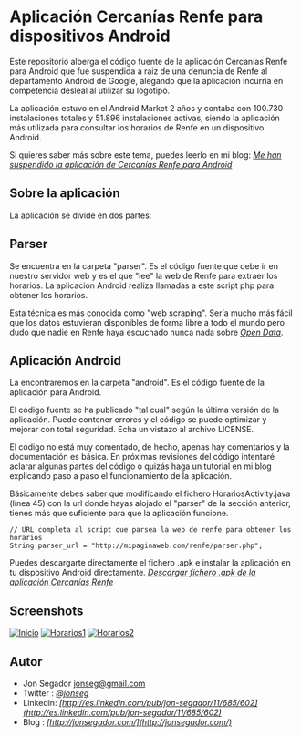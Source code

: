 # Aplicación Cercanías Renfe para dispositivos Android #

Este repositorio alberga el código fuente de la aplicación Cercanías Renfe para Android que fue suspendida a raiz de una denuncia de Renfe al departamento Android de Google, alegando que la aplicación incurría en competencia desleal al utilizar su logotipo.

La aplicación estuvo en el Android Market 2 años y contaba con 100.730 instalaciones totales y 51.896 instalaciones activas, siendo la aplicación más utilizada para consultar los horarios de Renfe en un dispositivo Android.

Si quieres saber más sobre este tema, puedes leerlo en mi blog:
*[Me han suspendido la aplicación de Cercanías Renfe para Android](http://jonsegador.com/2012/01/me-han-suspendido-la-aplicacion-de-cercanias-renfe-para-android/)*


## Sobre la aplicación ##

La aplicación se divide en dos partes:

## Parser ##
Se encuentra en la carpeta "parser". Es el código fuente que debe ir en nuestro servidor web y es el que "lee" la web de Renfe para extraer los horarios. La aplicación Android realiza llamadas a este script php para obtener los horarios.

Esta técnica es más conocida como "web scraping". Sería mucho más fácil que los datos estuvieran disponibles de forma libre a todo el mundo pero dudo que nadie en Renfe haya escuchado nunca nada sobre *[Open Data](http://en.wikipedia.org/wiki/Open_data)*.

## Aplicación Android ##
La encontraremos en la carpeta "android". Es el código fuente de la aplicación para Android. 

El código fuente se ha publicado "tal cual" según la última versión de la aplicación. Puede contener errores y el código se puede optimizar y mejorar con total seguridad. Echa un vistazo al archivo LICENSE.

El código no está muy comentado, de hecho, apenas hay comentarios y la documentación es básica. En próximas revisiones del código intentaré aclarar algunas partes del código o quizás haga un tutorial en mi blog explicando paso a paso el funcionamiento de la aplicación.

Básicamente debes saber que modificando el fichero HorariosActivity.java (línea 45) con la url donde hayas alojado el "parser" de la sección anterior, tienes más que suficiente para que la aplicación funcione.

~~~
// URL completa al script que parsea la web de renfe para obtener los horarios
String parser_url = "http://mipaginaweb.com/renfe/parser.php";   
~~~

Puedes descargarte directamente el fichero .apk e instalar la aplicación en tu dispositivo Android directamente.
*[Descargar fichero .apk de la aplicación Cercanías Renfe](http://jonsegador.com/cercanias/app/Renfe.apk)*


## Screenshots ##

[![Inicio](http://jonsegador.com/cercanias/screenshots/inicio_thumb.png)](http://jonsegador.com/cercanias/screenshots/inicio.png)
[![Horarios1](http://jonsegador.com/cercanias/screenshots/horarios1_thumb.png)](http://jonsegador.com/cercanias/screenshots/horarios1.png)
[![Horarios2](http://jonsegador.com/cercanias/screenshots/horarios2_thumb.png)](http://jonsegador.com/cercanias/screenshots/horarios2.png)


## Autor ##

* Jon Segador <jonseg@gmail.com>
* Twitter : *[@jonseg](http://twitter.com/#!/jonseg)*
* Linkedin: *[http://es.linkedin.com/pub/jon-segador/11/685/602](http://es.linkedin.com/pub/jon-segador/11/685/602)*
* Blog    : *[http://jonsegador.com/](http://jonsegador.com/)*
